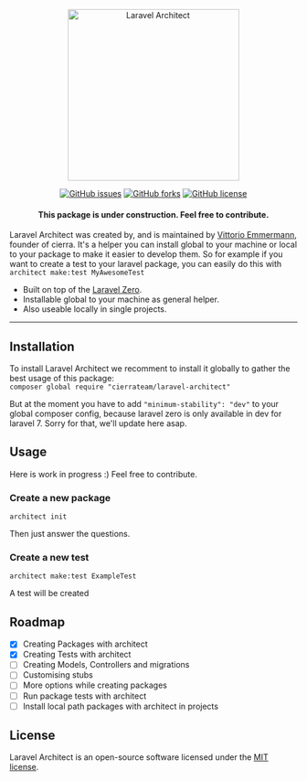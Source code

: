 <p align="center">
    <img title="Laravel Architect" height="300" src="https://user-images.githubusercontent.com/24706440/76251424-3cc58880-6247-11ea-8f46-944896470c6b.png" />
</p>

<p align="center">
  <a href="https://github.com/cierrateam/laravel-architect/issues"><img alt="GitHub issues" src="https://img.shields.io/github/issues/cierrateam/laravel-architect"></a>
  <a href="https://github.com/cierrateam/laravel-architect/network"><img alt="GitHub forks" src="https://img.shields.io/github/forks/cierrateam/laravel-architect"></a>
  <a href="https://github.com/cierrateam/laravel-architect"><img alt="GitHub license" src="https://img.shields.io/github/license/cierrateam/laravel-architect"></a>
</p>

<h4> <center>This package is under construction. Feel free to contribute. </center></h4>

Laravel Architect was created by, and is maintained by [Vittorio Emmermann](https://github.com/vittoroe), founder of cierra. It's a helper you can install global to your machine or local to your package to make it easier to develop them. So for example if you want to create a test to your laravel package, you can easily do this with `architect make:test MyAwesomeTest`

- Built on top of the [Laravel Zero](https://laravel-zero.com/).
- Installable global to your machine as general helper.
- Also useable locally in single projects.

------

## Installation

To install Laravel Architect we recomment to install it globally to gather the best usage of this package:<br />
`composer global require "cierrateam/laravel-architect"`

But at the moment you have to add `"minimum-stability": "dev"` to your global composer config, because laravel zero is only available in dev for laravel 7. Sorry for that, we'll update here asap.

## Usage

Here is work in progress :) Feel free to contribute.

### Create a new package
``` 
architect init
``` 
Then just answer the questions.

### Create a new test
``` 
architect make:test ExampleTest
```
A test will be created

## Roadmap
- [x] Creating Packages with architect
- [x] Creating Tests with architect
- [ ] Creating Models, Controllers and migrations
- [ ] Customising stubs
- [ ] More options while creating packages
- [ ] Run package tests with architect
- [ ] Install local path packages with architect in projects

## License

Laravel Architect is an open-source software licensed under the [MIT license](https://github.com/laravel-architect/laravel-architect/blob/stable/LICENSE.md).
